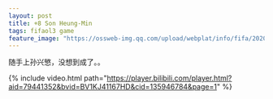 ```yaml
---
layout: post
title: +8 Son Heung-Min
tags: fifaol3 game
feature_image: "https://ossweb-img.qq.com/upload/webplat/info/fifa/20200325/60363374209438.jpg"
---
```


随手上孙兴慜，没想到成了。。

{% include video.html path="https://player.bilibili.com/player.html?aid=79441352&bvid=BV1KJ41167HD&cid=135946784&page=1" %}

